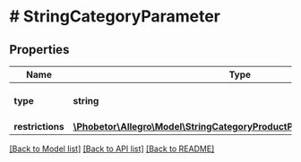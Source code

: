 # # StringCategoryParameter

## Properties

Name | Type | Description | Notes
------------ | ------------- | ------------- | -------------
**type** | **string** |  | [default to 'string']
**restrictions** | [**\Phobetor\Allegro\Model\StringCategoryProductParameterAllOfRestrictions**](StringCategoryProductParameterAllOfRestrictions.md) |  | [optional]

[[Back to Model list]](../../README.md#models) [[Back to API list]](../../README.md#endpoints) [[Back to README]](../../README.md)
